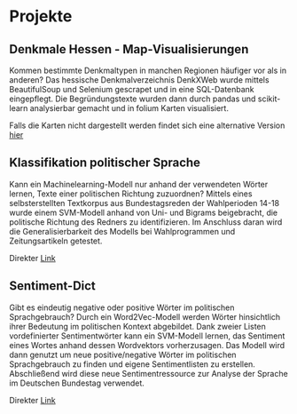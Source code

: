 # Projekte


## Denkmale Hessen - Map-Visualisierungen

Kommen bestimmte Denkmaltypen in manchen Regionen häufiger vor als in anderen? Das hessische Denkmalverzeichnis DenkXWeb wurde mittels BeautifulSoup und Selenium gescrapet und in eine SQL-Datenbank eingepflegt. Die Begründungstexte wurden dann durch pandas und scikit-learn analysierbar gemacht und in folium Karten visualisiert.

Falls die Karten nicht dargestellt werden findet sich eine alternative Version [hier](http://nbviewer.jupyter.org/github/tburst/Projekte/blob/master/Denkmale%20Hessen%20-%20Map-Visualisierung/DenkmaleHessen_RegionaleUnterschiede.ipynb)

## Klassifikation politischer Sprache

Kann ein Machinelearning-Modell nur anhand der verwendeten Wörter lernen, Texte einer politischen Richtung zuzuordnen? Mittels eines selbsterstellten Textkorpus aus Bundestagsreden der Wahlperioden 14-18 wurde einem SVM-Modell anhand von Uni- und Bigrams beigebracht, die politische Richtung des Redners zu identifizieren. Im Anschluss daran wird die Generalisierbarkeit des Modells bei Wahlprogrammen und Zeitungsartikeln getestet.

Direkter [Link](https://github.com/tburst/Projekte/blob/master/Klassifikation%20politischer%20Sprache/Klassikfikation_politischer_Sprache.ipynb)

## Sentiment-Dict

Gibt es eindeutig negative oder positive Wörter im politischen Sprachgebrauch? Durch ein Word2Vec-Modell werden Wörter hinsichtlich ihrer Bedeutung im politischen Kontext abgebildet. Dank zweier Listen vordefinierter Sentimentwörter kann ein SVM-Modell lernen, das Sentiment eines Wortes anhand dessen Wordvektors vorherzusagen. Das Modell wird dann genutzt um neue positive/negative Wörter im politischen Sprachgebrauch zu finden und eigene Sentimentlisten zu erstellen. Abschließend wird diese neue Sentimentressource zur Analyse der Sprache im Deutschen Bundestag verwendet.

Direkter [Link](https://github.com/tburst/Projekte/blob/master/Sentiment-Dict/Erstellung_eines_Sentiment_Dicts.ipynb)

